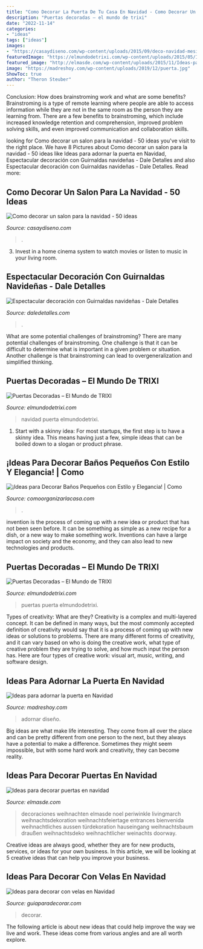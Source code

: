 ```yaml
---
title: "Como Decorar La Puerta De Tu Casa En Navidad - Como Decorar Un Salon Para La Navidad"
description: "Puertas decoradas – el mundo de trixi"
date: "2022-11-14"
categories:
- "ideas"
tags: ["ideas"]
images:
- "https://casaydiseno.com/wp-content/uploads/2015/09/deco-navidad-mesilla-madera.jpg"
featuredImage: "https://elmundodetrixi.com/wp-content/uploads/2015/05/IMG_20151212_181119.jpg"
featured_image: "http://elmasde.com/wp-content/uploads/2015/11/Ideas-para-decorar-puertas-en-navidad02.jpg"
image: "https://madreshoy.com/wp-content/uploads/2019/12/puerta.jpg"
ShowToc: true
author: "Theron Steuber"
---
```



Conclusion: How does brainstroming work and what are some benefits?
Brainstroming is a type of remote learning where people are able to access information while they are not in the same room as the person they are learning from. There are a few benefits to brainstroming, which include increased knowledge retention and comprehension, improved problem solving skills, and even improved communication and collaboration skills.

	

		
looking for Como decorar un salon para la navidad - 50 ideas you've visit to the right place. We have 8 Pictures about Como decorar un salon para la navidad - 50 ideas like Ideas para adornar la puerta en Navidad, Espectacular decoración con Guirnaldas navideñas - Dale Detalles and also Espectacular decoración con Guirnaldas navideñas - Dale Detalles. Read more:
		
    
## Como Decorar Un Salon Para La Navidad - 50 Ideas

<img loading=lazy src="https://casaydiseno.com/wp-content/uploads/2015/09/deco-navidad-mesilla-madera.jpg" onerror="this.onerror=null;this.src='https://tse2.mm.bing.net/th?id=OIP.8_AZAJFBT7RC9P0AQnV3HwHaHL&amp;pid=15.1';" alt="Como decorar un salon para la navidad - 50 ideas">

_Source: casaydiseno.com_

>. 

	

3. Invest in a home cinema system to watch movies or listen to music in your living room.

    
## Espectacular Decoración Con Guirnaldas Navideñas - Dale Detalles

<img loading=lazy src="https://www.daledetalles.com/wp-content/uploads/2020/09/girnaldas-navideñas14.jpg" onerror="this.onerror=null;this.src='https://tse4.mm.bing.net/th?id=OIP.GKyCL3T7yMklVHfZJANRugHaJ4&amp;pid=15.1';" alt="Espectacular decoración con Guirnaldas navideñas - Dale Detalles">

_Source: daledetalles.com_

>. 

	

What are some potential challenges of brainstroming?
There are many potential challenges of brainstroming. One challenge is that it can be difficult to determine what is important in a given problem or situation. Another challenge is that brainstroming can lead to overgeneralization and simplified thinking.

    
## Puertas Decoradas – El Mundo De TRIXI

<img loading=lazy src="https://elmundodetrixi.com/wp-content/uploads/2015/05/IMG_20151212_181119.jpg" onerror="this.onerror=null;this.src='https://tse2.mm.bing.net/th?id=OIP.AeZB9CKs8FPurIxvdRc9ngHaJ4&amp;pid=15.1';" alt="Puertas Decoradas – El Mundo de TRIXI">

_Source: elmundodetrixi.com_

>navidad puerta elmundodetrixi. 

	

1. Start with a skinny idea: For most startups, the first step is to have a skinny idea. This means having just a few, simple ideas that can be boiled down to a slogan or product phrase.

    
## ¡Ideas Para Decorar Baños Pequeños Con Estilo Y Elegancia! | Como

<img loading=lazy src="https://comoorganizarlacasa.com/wp-content/uploads/2017/09/ideas-para-decorar-banos-pequenos-1.jpg" onerror="this.onerror=null;this.src='https://tse1.mm.bing.net/th?id=OIP.Fg-NrZoJxTmvxgEUx6LJCQHaJ4&amp;pid=15.1';" alt="¡Ideas para Decorar Baños Pequeños con Estilo y Elegancia! | Como">

_Source: comoorganizarlacasa.com_

>. 

	

invention is the process of coming up with a new idea or product that has not been seen before. It can be something as simple as a new recipe for a dish, or a new way to make something work. Inventions can have a large impact on society and the economy, and they can also lead to new technologies and products.

    
## Puertas Decoradas – El Mundo De TRIXI

<img loading=lazy src="https://elmundodetrixi.com/wp-content/uploads/2015/05/IMG_20150423_142245.jpg" onerror="this.onerror=null;this.src='https://tse2.mm.bing.net/th?id=OIP.ucntRbYgLtXaMi7kiftcFwHaM-&amp;pid=15.1';" alt="Puertas Decoradas – El Mundo de TRIXI">

_Source: elmundodetrixi.com_

>puertas puerta elmundodetrixi. 

	

Types of creativity: What are they?
Creativity is a complex and multi-layered concept. It can be defined in many ways, but the most commonly accepted definition of creativity would say that it is a process of coming up with new ideas or solutions to problems. There are many different forms of creativity, and it can vary based on who is doing the creative work, what type of creative problem they are trying to solve, and how much input the person has. Here are four types of creative work: visual art, music, writing, and software design.

    
## Ideas Para Adornar La Puerta En Navidad

<img loading=lazy src="https://madreshoy.com/wp-content/uploads/2019/12/puerta.jpg" onerror="this.onerror=null;this.src='https://tse2.mm.bing.net/th?id=OIP.t0hJQE6C92_TY-9BYCCIXwHaKF&amp;pid=15.1';" alt="Ideas para adornar la puerta en Navidad">

_Source: madreshoy.com_

>adornar diseño. 

	

Big ideas are what make life interesting. They come from all over the place and can be pretty different from one person to the next, but they always have a potential to make a difference. Sometimes they might seem impossible, but with some hard work and creativity, they can become reality.

    
## Ideas Para Decorar Puertas En Navidad

<img loading=lazy src="http://elmasde.com/wp-content/uploads/2015/11/Ideas-para-decorar-puertas-en-navidad02.jpg" onerror="this.onerror=null;this.src='https://tse4.mm.bing.net/th?id=OIP.tH0Sgr-tOfTWd_rHNM7N4QHaJ-&amp;pid=15.1';" alt="Ideas para decorar puertas en navidad">

_Source: elmasde.com_

>decoraciones weihnachten elmasde noel periwinkle livingmarch weihnachtsdekoration weihnachtsfeiertage entrances bienvenida weihnachtliches aussen türdekoration hauseingang weihnachtsbaum draußen weihnachtsdeko weihnachtlicher weinachts doorway. 

	

Creative ideas are always good, whether they are for new products, services, or ideas for your own business. In this article, we will be looking at 5 creative ideas that can help you improve your business.

    
## Ideas Para Decorar Con Velas En Navidad

<img loading=lazy src="https://www.guiaparadecorar.com/wp-content/uploads/2017/12/decoracion-navidad-velas-12.jpg" onerror="this.onerror=null;this.src='https://tse2.mm.bing.net/th?id=OIP.ECwOKraWzmB-ApvO78yGTwHaLh&amp;pid=15.1';" alt="Ideas para decorar con velas en Navidad">

_Source: guiaparadecorar.com_

>decorar. 

	

The following article is about new ideas that could help improve the way we live and work. These ideas come from various angles and are all worth explore.


